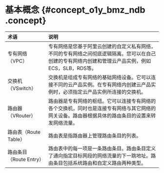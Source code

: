 # 基本概念 {#concept_o1y_bmz_ndb .concept}

|术语|说明|
|:-|:-|
|专有网络 （VPC）|专有网络是您基于阿里云创建的自定义私有网络，不同的专有网络之间彻底逻辑隔离。您可以在自己创建的专有网络内创建和管理云产品实例，例如ECS，SLB，RDS等。|
|交换机（VSwitch）|交换机是组成专有网络的基础网络设备。它可以连接不同的云产品实例。在专有网络内创建云产品实例时，必须指定云产品实例所连接的交换机。|
|路由器（VRouter）|路由器是专有网络的枢纽。它可以连接专有网络的各个交换机，同时也是连接专有网络与其它网络的网关设备。路由器根据具体的路由条目的设置来转发网络流量。|
|路由表（Route Table）|路由表是指路由器上管理路由条目的列表。|
|路由条目（Route Entry）|路由表中的每一项是一条路由条目。路由条目定义了通向指定目标网段的网络流量的下一跳地址。路由条目包括系统路由和自定义路由两种类型。|

